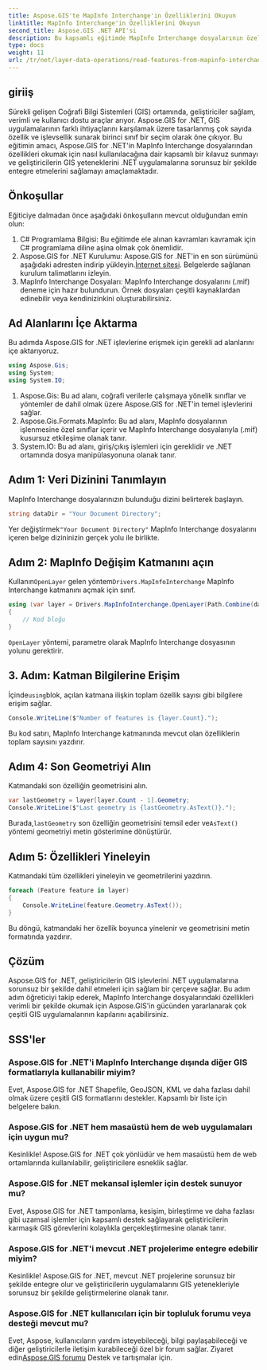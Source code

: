 ```yaml
---
title: Aspose.GIS'te MapInfo Interchange'in Özelliklerini Okuyun
linktitle: MapInfo Interchange'in Özelliklerini Okuyun
second_title: Aspose.GIS .NET API'si
description: Bu kapsamlı eğitimde MapInfo Interchange dosyalarının özelliklerini okumak için Aspose.GIS for .NET'in gücünden nasıl yararlanabileceğinizi keşfedin.
type: docs
weight: 11
url: /tr/net/layer-data-operations/read-features-from-mapinfo-interchange/
---
```

## giriiş
Sürekli gelişen Coğrafi Bilgi Sistemleri (GIS) ortamında, geliştiriciler sağlam, verimli ve kullanıcı dostu araçlar arıyor. Aspose.GIS for .NET, GIS uygulamalarının farklı ihtiyaçlarını karşılamak üzere tasarlanmış çok sayıda özellik ve işlevsellik sunarak birinci sınıf bir seçim olarak öne çıkıyor. Bu eğitimin amacı, Aspose.GIS for .NET'in MapInfo Interchange dosyalarından özellikleri okumak için nasıl kullanılacağına dair kapsamlı bir kılavuz sunmayı ve geliştiricilerin GIS yeteneklerini .NET uygulamalarına sorunsuz bir şekilde entegre etmelerini sağlamayı amaçlamaktadır.
## Önkoşullar
Eğiticiye dalmadan önce aşağıdaki önkoşulların mevcut olduğundan emin olun:
1. C# Programlama Bilgisi: Bu eğitimde ele alınan kavramları kavramak için C# programlama diline aşina olmak çok önemlidir.
2.  Aspose.GIS for .NET Kurulumu: Aspose.GIS for .NET'in en son sürümünü aşağıdaki adresten indirip yükleyin.[İnternet sitesi](https://releases.aspose.com/gis/net/). Belgelerde sağlanan kurulum talimatlarını izleyin.
3. MapInfo Interchange Dosyaları: MapInfo Interchange dosyalarını (.mif) deneme için hazır bulundurun. Örnek dosyaları çeşitli kaynaklardan edinebilir veya kendinizinkini oluşturabilirsiniz.

## Ad Alanlarını İçe Aktarma
Bu adımda Aspose.GIS for .NET işlevlerine erişmek için gerekli ad alanlarını içe aktarıyoruz.
```csharp
using Aspose.Gis;
using System;
using System.IO;
```
1. Aspose.Gis: Bu ad alanı, coğrafi verilerle çalışmaya yönelik sınıflar ve yöntemler de dahil olmak üzere Aspose.GIS for .NET'in temel işlevlerini sağlar.
2. Aspose.Gis.Formats.MapInfo: Bu ad alanı, MapInfo dosyalarının işlenmesine özel sınıflar içerir ve MapInfo Interchange dosyalarıyla (.mif) kusursuz etkileşime olanak tanır.
3. System.IO: Bu ad alanı, giriş/çıkış işlemleri için gereklidir ve .NET ortamında dosya manipülasyonuna olanak tanır.

## Adım 1: Veri Dizinini Tanımlayın
MapInfo Interchange dosyalarınızın bulunduğu dizini belirterek başlayın.
```csharp
string dataDir = "Your Document Directory";
```
 Yer değiştirmek`"Your Document Directory"` MapInfo Interchange dosyalarını içeren belge dizininizin gerçek yolu ile birlikte.
## Adım 2: MapInfo Değişim Katmanını açın
 Kullanın`OpenLayer` gelen yöntem`Drivers.MapInfoInterchange` MapInfo Interchange katmanını açmak için sınıf.
```csharp
using (var layer = Drivers.MapInfoInterchange.OpenLayer(Path.Combine(dataDir, "data.mif")))
{
    // Kod bloğu
}
```
`OpenLayer` yöntemi, parametre olarak MapInfo Interchange dosyasının yolunu gerektirir.
## 3. Adım: Katman Bilgilerine Erişim
 İçinde`using`blok, açılan katmana ilişkin toplam özellik sayısı gibi bilgilere erişim sağlar.
```csharp
Console.WriteLine($"Number of features is {layer.Count}.");
```
Bu kod satırı, MapInfo Interchange katmanında mevcut olan özelliklerin toplam sayısını yazdırır.
## Adım 4: Son Geometriyi Alın
Katmandaki son özelliğin geometrisini alın.
```csharp
var lastGeometry = layer[layer.Count - 1].Geometry;
Console.WriteLine($"Last geometry is {lastGeometry.AsText()}.");
```
 Burada,`lastGeometry` son özelliğin geometrisini temsil eder ve`AsText()` yöntemi geometriyi metin gösterimine dönüştürür.
## Adım 5: Özellikleri Yineleyin
Katmandaki tüm özellikleri yineleyin ve geometrilerini yazdırın.
```csharp
foreach (Feature feature in layer)
{
    Console.WriteLine(feature.Geometry.AsText());
}
```
Bu döngü, katmandaki her özellik boyunca yinelenir ve geometrisini metin formatında yazdırır.

## Çözüm
Aspose.GIS for .NET, geliştiricilerin GIS işlevlerini .NET uygulamalarına sorunsuz bir şekilde dahil etmeleri için sağlam bir çerçeve sağlar. Bu adım adım öğreticiyi takip ederek, MapInfo Interchange dosyalarındaki özellikleri verimli bir şekilde okumak için Aspose.GIS'in gücünden yararlanarak çok çeşitli GIS uygulamalarının kapılarını açabilirsiniz.
## SSS'ler
### Aspose.GIS for .NET'i MapInfo Interchange dışında diğer GIS formatlarıyla kullanabilir miyim?
Evet, Aspose.GIS for .NET Shapefile, GeoJSON, KML ve daha fazlası dahil olmak üzere çeşitli GIS formatlarını destekler. Kapsamlı bir liste için belgelere bakın.
### Aspose.GIS for .NET hem masaüstü hem de web uygulamaları için uygun mu?
Kesinlikle! Aspose.GIS for .NET çok yönlüdür ve hem masaüstü hem de web ortamlarında kullanılabilir, geliştiricilere esneklik sağlar.
### Aspose.GIS for .NET mekansal işlemler için destek sunuyor mu?
Evet, Aspose.GIS for .NET tamponlama, kesişim, birleştirme ve daha fazlası gibi uzamsal işlemler için kapsamlı destek sağlayarak geliştiricilerin karmaşık GIS görevlerini kolaylıkla gerçekleştirmesine olanak tanır.
### Aspose.GIS for .NET'i mevcut .NET projelerime entegre edebilir miyim?
Kesinlikle! Aspose.GIS for .NET, mevcut .NET projelerine sorunsuz bir şekilde entegre olur ve geliştiricilerin uygulamalarını GIS yetenekleriyle sorunsuz bir şekilde geliştirmelerine olanak tanır.
### Aspose.GIS for .NET kullanıcıları için bir topluluk forumu veya desteği mevcut mu?
Evet, Aspose, kullanıcıların yardım isteyebileceği, bilgi paylaşabileceği ve diğer geliştiricilerle iletişim kurabileceği özel bir forum sağlar. Ziyaret edin[Aspose.GIS forumu](https://forum.aspose.com/c/gis/33) Destek ve tartışmalar için.